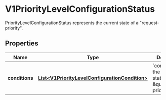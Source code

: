 

# V1PriorityLevelConfigurationStatus

PriorityLevelConfigurationStatus represents the current state of a \"request-priority\".

## Properties

| Name | Type | Description | Notes |
|------------ | ------------- | ------------- | -------------|
|**conditions** | [**List&lt;V1PriorityLevelConfigurationCondition&gt;**](V1PriorityLevelConfigurationCondition.md) | &#x60;conditions&#x60; is the current state of \&quot;request-priority\&quot;. |  [optional] |



